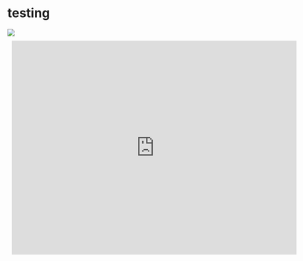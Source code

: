 # testing


<html>
  <img src="https://www.w3schools.com/howto/img_fjords.jpg"/>
  <div style="width: 640px; height: 480px; margin: 10px; position: relative;">
    <iframe allowfullscreen frameborder="0" style="width:640px; height:480px"     src="https://www.lucidchart.com/documents/embeddedchart/d10911b7-9eb2-4b82-9590-5e2415b0b6a7" id="DXomyhdUAnR9"></iframe
  </div>
</hmtl>
